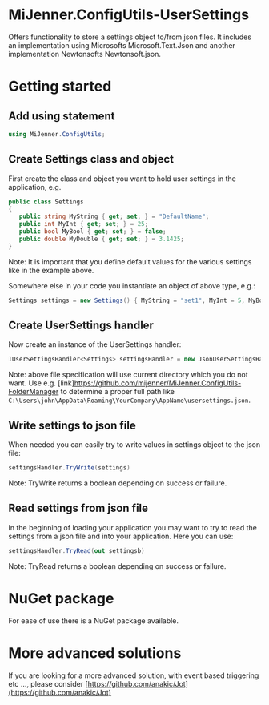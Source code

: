 # MiJenner.ConfigUtils-UserSettings
Offers functionality to store a settings object to/from json files. It includes an implementation using Microsofts Microsoft.Text.Json and another implementation Newtonsofts Newtonsoft.json. 

# Getting started 
## Add using statement 
```cs
using MiJenner.ConfigUtils; 
```

## Create Settings class and object 
First create the class and object you want to hold user settings in the application, e.g.

```cs
public class Settings
{
   public string MyString { get; set; } = "DefaultName";
   public int MyInt { get; set; } = 25;
   public bool MyBool { get; set; } = false;
   public double MyDouble { get; set; } = 3.1425;
}
```

Note: It is important that you define default values for the various settings like in the example above. 

Somewhere else in your code you instantiate an object of above type, e.g.: 
```cs
Settings settings = new Settings() { MyString = "set1", MyInt = 5, MyBool = true, MyDouble = 14.16 };
```

## Create UserSettings handler 
Now create an instance of the UserSettings handler: 

```cs
IUserSettingsHandler<Settings> settingsHandler = new JsonUserSettingsHandlerMS<Settings>("usersettings.json");
```

Note: above file specification will use current directory which you do not want. Use e.g. [link]https://github.com/mijenner/MiJenner.ConfigUtils-FolderManager to determine a proper full path like ```C:\Users\john\AppData\Roaming\YourCompany\AppName\usersettings.json```. 

## Write settings to json file 
When needed you can easily try to write values in settings object to the json file: 

```cs
settingsHandler.TryWrite(settings)
```

Note: TryWrite returns a boolean depending on success or failure. 

## Read settings from json file
In the beginning of loading your application you may want to try to read the settings from a json file and into your application. Here you can use: 

```cs
settingsHandler.TryRead(out settingsb)
```

Note: TryRead returns a boolean depending on success or failure. 

# NuGet package 
For ease of use there is a NuGet package available. 

# More advanced solutions
If you are looking for a more advanced solution, with event based triggering etc ..., please consider [https://github.com/anakic/Jot](https://github.com/anakic/Jot) 

